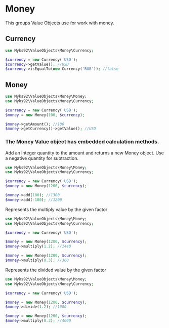 # Money
This groups Value Objects use for work with money.

## Currency
```php
use Myks92\ValueObjects\Money\Currency;

$currency = new Currency('USD');
$currency->getValue(); //USD
$currency->isEqualTo(new Currency('RUB')); //false
```

## Money
```php
use Myks92\ValueObjects\Money\Money;
use Myks92\ValueObjects\Money\Currency;

$currency = new Currency('USD');
$money = new Money(100, $currency);

$money->getAmount(); //100
$money->getCurrency()->getValue(); //USD
```

### The Money Value object has embedded calculation methods. 

Add an integer quantity to the amount and returns a new
 Money object. Use a negative quantity for subtraction.
     
```php
use Myks92\ValueObjects\Money\Money;
use Myks92\ValueObjects\Money\Currency;

$currency = new Currency('USD');
$money = new Money(1200, $currency);

$money->add(100); //1300
$money->add(-100); //1200
```

Represents the multiply value by the given factor
```php
use Myks92\ValueObjects\Money\Money;
use Myks92\ValueObjects\Money\Currency;

$currency = new Currency('USD');

$money = new Money(1200, $currency);
$money->multiply(1.2); //1440

$money = new Money(1200, $currency);
$money->multiply(0.3); //360
```

Represents the divided value by the given factor
```php
use Myks92\ValueObjects\Money\Money;
use Myks92\ValueObjects\Money\Currency;

$currency = new Currency('USD');

$money = new Money(1200, $currency);
$money->divide(1.2); //1000

$money = new Money(1200, $currency);
$money->multiply(0.3); //4000
```